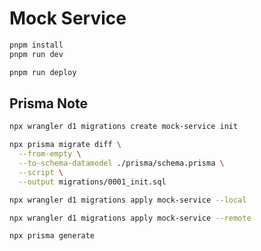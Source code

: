 # Mock Service

```bash
pnpm install
pnpm run dev
```

```bash
pnpm run deploy
```

## Prisma Note

```bash
npx wrangler d1 migrations create mock-service init

npx prisma migrate diff \
  --from-empty \
  --to-schema-datamodel ./prisma/schema.prisma \
  --script \
  --output migrations/0001_init.sql

npx wrangler d1 migrations apply mock-service --local

npx wrangler d1 migrations apply mock-service --remote

npx prisma generate
```
